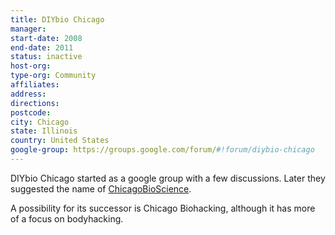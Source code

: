 ```yaml
---
title: DIYbio Chicago
manager: 
start-date: 2008
end-date: 2011
status: inactive
host-org: 
type-org: Community
affiliates: 
address: 
directions: 
postcode: 
city: Chicago
state: Illinois
country: United States
google-group: https://groups.google.com/forum/#!forum/diybio-chicago
---
```


DIYbio Chicago started as a google group with a few discussions. Later they suggested the name of [ChicagoBioScience](https://chicagobioscience.wordpress.com/2011/02/05/hello-world/).

A possibility for its successor is Chicago Biohacking, although it has more of a focus on bodyhacking.

